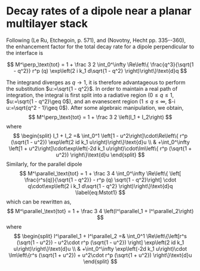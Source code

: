 Decay rates of a dipole near a planar multilayer stack
========================================================
<!-- 
%\VignetteEngine{knitr::knitr}
%\VignetteIndexEntry{decay_rates}
-->

Following (Le Ru, Etchegoin, p. 571), and (Novotny, Hecht pp. 335--360), the enhancement factor for the total decay rate for a dipole perpendicular to the interface is

$$
  M^\perp_\text{tot} = 1 + \frac 3 2 \int_0^\infty \Re\left\{ \frac{q^3}{\sqrt{1 - q^2}} r^p (q) \exp\left(2 i k_1 d\sqrt{1 - q^2} \right)\right\}\text{d}q 
$$

The integrand diverges as $q\to 1$, it is therefore advantageous to perform the substitution $u:=\sqrt{1 - q^2}$. In order to maintain a real path of integration, the integral is first split into a radiative region ($0\leq q\leq 1$, $u:=\sqrt{1 - q^2}\geq 0$), and an evanescent region ($1\leq q\leq \infty$, $-i u:=\sqrt{q^2 - 1}\geq 0$). After some algebraic manipulation, we obtain,
$$
  M^\perp_\text{tot} = 1 + \frac 3 2 \left(I_1 + I_2\right)
$$
where
$$
  \begin{split}
I_1 + I_2 =& \int_0^1 \left[1 - u^2\right]\cdot\Re\left\{ r^p (\sqrt{1 - u^2}) \exp\left(2 id k_1 u\right)\right\}\text{d}u \\ & +\int_0^\infty \left[1 + u^2\right]\cdot\exp\left(-2d k_1  u\right)\cdot\Im\left\{ r^p (\sqrt{1 + u^2}) \right\}\text{d}u 
  \end{split}
$$
Similarly, for the parallel dipole
$$
  M^\parallel_\text{tot} = 1 + \frac 3 4 \int_0^\infty \Re\left\{ \left[ \frac{r^s(q)}{\sqrt{1 - q^2}} - r^p (q) \sqrt{1 - q^2}\right] \cdot q\cdot\exp\left(2 i k_1 d\sqrt{1 - q^2} \right)\right\}\text{d}q  \label{eq:Mstot1}
$$
which can be rewritten as,
$$
  M^\parallel_\text{tot} = 1 + \frac 3 4 \left(I^\parallel_1 + I^\parallel_2\right)
$$
where
$$
  \begin{split}
I^\parallel_1 + I^\parallel_2 =& \int_0^1 \Re\left\{\left[r^s (\sqrt{1 - u^2})  - u^2\cdot r^p (\sqrt{1 - u^2}) \right] \exp\left(2 id k_1 u\right)\right\}\text{d}u \\ & 
+\int_0^\infty \exp\left(-2d k_1  u\right)\cdot \Im\left\{r^s (\sqrt{1 + u^2}) + u^2\cdot r^p (\sqrt{1 + u^2}) \right\}\text{d}u 
  \end{split}
$$

